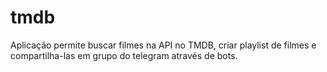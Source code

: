 # tmdb
Aplicação permite buscar filmes na API no TMDB, criar playlist de filmes e compartilha-las em grupo do telegram através de bots.
